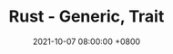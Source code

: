 ---
layout: post
title: "Rust - Generic, Trait"
date: 2021-10-07 08:00:00 +0800
comments: true
categories: rust
---